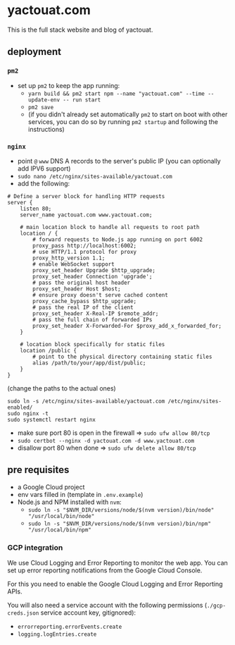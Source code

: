 # yactouat.com

This is the full stack website and blog of yactouat.

## deployment

### `pm2`

- set up `pm2` to keep the app running:
  - `yarn build && pm2 start npm --name "yactouat.com" --time --update-env -- run start`
  - `pm2 save`
  - (if you didn't already set automatically `pm2` to start on boot with other services, you can do so by running `pm2 startup` and following the instructions)


### `nginx`

- point `@` `www` DNS A records to the server's public IP (you can optionally add IPV6 support)
- `sudo nano /etc/nginx/sites-available/yactouat.com`
- add the following:

```
# Define a server block for handling HTTP requests
server {
    listen 80;
    server_name yactouat.com www.yactouat.com;

    # main location block to handle all requests to root path
    location / {
        # forward requests to Node.js app running on port 6002
        proxy_pass http://localhost:6002;
        # use HTTP/1.1 protocol for proxy
        proxy_http_version 1.1;
        # enable WebSocket support
        proxy_set_header Upgrade $http_upgrade;
        proxy_set_header Connection 'upgrade';
        # pass the original host header
        proxy_set_header Host $host;
        # ensure proxy doesn't serve cached content
        proxy_cache_bypass $http_upgrade;
        # pass the real IP of the client
        proxy_set_header X-Real-IP $remote_addr;
        # pass the full chain of forwarded IPs
        proxy_set_header X-Forwarded-For $proxy_add_x_forwarded_for;
    }

    # location block specifically for static files
    location /public {
        # point to the physical directory containing static files
        alias /path/to/your/app/dist/public;
    }
}
```

(change the paths to the actual ones)

```
sudo ln -s /etc/nginx/sites-available/yactouat.com /etc/nginx/sites-enabled/
sudo nginx -t
sudo systemctl restart nginx
```

- make sure port 80 is open in the firewall => `sudo ufw allow 80/tcp`
- `sudo certbot --nginx -d yactouat.com -d www.yactouat.com`
- disallow port 80 when done => `sudo ufw delete allow 80/tcp`

## pre requisites

- a Google Cloud project
- env vars filled in (template in `.env.example`)
- Node.js and NPM installed with `nvm`:
  - `sudo ln -s "$NVM_DIR/versions/node/$(nvm version)/bin/node" "/usr/local/bin/node"`
  - `sudo ln -s "$NVM_DIR/versions/node/$(nvm version)/bin/npm" "/usr/local/bin/npm"`
  
### GCP integration

We use Cloud Logging and Error Reporting to monitor the web app.
You can set up error reporting notifications from the Google Cloud Console.

For this you need to enable the Google Cloud Logging and Error Reporting APIs.

You will also need a service account with the following permissions (`./gcp-creds.json` service account key, gitignored):

  - `errorreporting.errorEvents.create`
  - `logging.logEntries.create`
